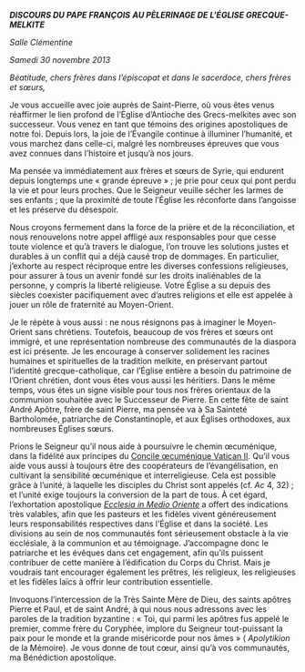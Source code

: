 ***DISCOURS DU PAPE FRANÇOIS*** ***AU PÈLERINAGE DE L'ÉGLISE GRECQUE-MELKITE***

*Salle Clémentine*

*Samedi 30 novembre 2013*

*Béatitude, chers frères dans l’épiscopat et dans le sacerdoce, chers frères et sœurs,*

Je vous accueille avec joie auprès de Saint-Pierre, où vous êtes venus réaffirmer le lien profond de l’Église d’Antioche des Grecs-melkites avec son successeur. Vous venez en tant que témoins des origines apostoliques de notre foi. Depuis lors, la joie de l’Évangile continue à illuminer l’humanité, et vous marchez dans celle-ci, malgré les nombreuses épreuves que vous avez connues dans l’histoire et jusqu’à nos jours.

Ma pensée va immédiatement aux frères et sœurs de Syrie, qui endurent depuis longtemps une « grande épreuve » ; je prie pour ceux qui pont perdu la vie et pour leurs proches. Que le Seigneur veuille sécher les larmes de ses enfants ; que la proximité de toute l’Église les réconforte dans l’angoisse et les préserve du désespoir.

Nous croyons fermement dans la force de la prière et de la réconciliation, et nous renouvelons notre appel affligé aux responsables pour que cesse toute violence et qu’à travers le dialogue, l’on trouve les solutions justes et durables à un conflit qui a déjà causé trop de dommages. En particulier, j’exhorte au respect réciproque entre les diverses confessions religieuses, pour assurer à tous un avenir fondé sur les droits inaliénables de la personne, y compris la liberté religieuse. Votre Église a su depuis des siècles coexister pacifiquement avec d’autres religions et elle est appelée à jouer un rôle de fraternité au Moyen-Orient.

Je le répète à vous aussi : ne nous résignons pas à imaginer le Moyen-Orient sans chrétiens. Toutefois, beaucoup de vos frères et sœurs ont immigré, et une représentation nombreuse des communautés de la diaspora est ici présente. Je les encourage à conserver solidement les racines humaines et spirituelles de la tradition melkite, en préservant partout l’identité grecque-catholique, car l’Église entière a besoin du patrimoine de l’Orient chrétien, dont vous êtes vous aussi les héritiers. Dans le même temps, vous êtes un signe visible pour tous nos frères orientaux de la communion souhaitée avec le Successeur de Pierre. En cette fête de saint André Apôtre, frère de saint Pierre, ma pensée va à Sa Sainteté Bartholomée, patriarche de Constantinople, et aux Églises orthodoxes, aux nombreuses Églises sœurs.

Prions le Seigneur qu’il nous aide à poursuivre le chemin œcuménique, dans la fidélité aux principes du [Concile œcuménique Vatican II](http://www.vatican.va/archive/hist_councils/ii_vatican_council/index_fr.htm). Qu’il vous aide vous aussi à toujours être des coopérateurs de l’évangélisation, en cultivant la sensibilité œcuménique et interreligieuse. Cela est possible grâce à l’unité, à laquelle les disciples du Christ sont appelés (cf. *Ac* 4, 32) ; et l’unité exige toujours la conversion de la part de tous. À cet égard, l’exhortation apostolique *[Ecclesia in Medio Oriente](http://www.vatican.va/holy_father/benedict_xvi/apost_exhortations/documents/hf_ben-xvi_exh_20120914_ecclesia-in-medio-oriente_fr.html)* a offert des indications très valables, afin que les pasteurs et les fidèles vivent généreusement leurs responsabilités respectives dans l’Église et dans la société. Les divisions au sein de nos communautés font sérieusement obstacle à la vie ecclésiale, à la communion et au témoignage. J’accompagne donc le patriarche et les évêques dans cet engagement, afin qu’ils puissent contribuer de cette manière à l’édification du Corps du Christ. Mais je voudrais tant encourager également les prêtres, les religieux, les religieuses et les fidèles laïcs à offrir leur contribution essentielle.

Invoquons l’intercession de la Très Sainte Mère de Dieu, des saints apôtres Pierre et Paul, et de saint André, à qui nous nous adressons avec les paroles de la tradition byzantine : « Toi, qui parmi les apôtres fus appelé le premier, comme frère du Coryphée, implore du Seigneur tout-puissant la paix pour le monde et la grande miséricorde pour nos âmes » ( *Apolytikion* de la Mémoire). Je vous donne de tout cœur, ainsi qu’à vos communautés, ma Bénédiction apostolique.